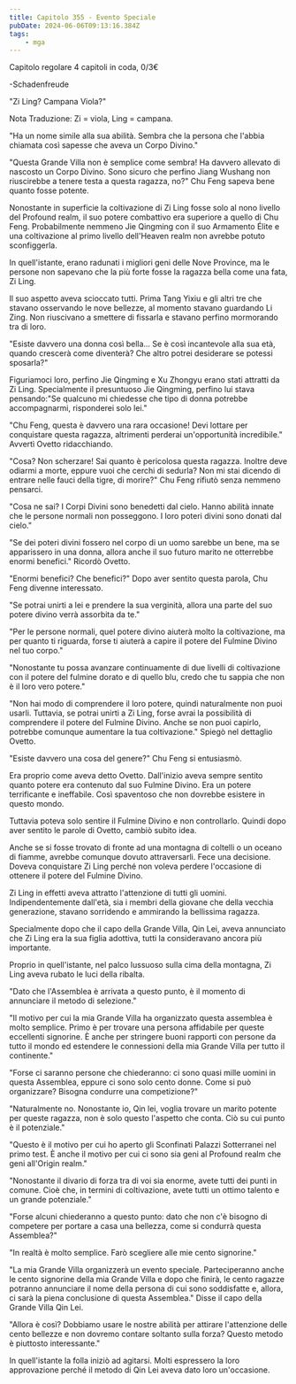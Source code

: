 ```yaml
---
title: Capitolo 355 - Evento Speciale
pubDate: 2024-06-06T09:13:16.384Z
tags:
    - mga
---
```

                
Capitolo regolare
4 capitoli in coda, 0/3€


-Schadenfreude


"Zi Ling? Campana Viola?"


Nota Traduzione: Zi = viola, Ling = campana.


"Ha un nome simile alla sua abilità. Sembra che la persona che l'abbia chiamata così sapesse che aveva un Corpo Divino."


"Questa Grande Villa non è semplice come sembra! Ha davvero allevato di nascosto un Corpo Divino. Sono sicuro che perfino Jiang Wushang non riuscirebbe a tenere testa a questa ragazza, no?" Chu Feng sapeva bene quanto fosse potente.


Nonostante in superficie la coltivazione di Zi Ling fosse solo al nono livello del Profound realm, il suo potere combattivo era superiore a quello di Chu Feng. Probabilmente nemmeno Jie Qingming con il suo Armamento Élite e una coltivazione al primo livello dell'Heaven realm non avrebbe potuto sconfiggerla.


In quell'istante, erano radunati i migliori geni delle Nove Province, ma le persone non sapevano che la più forte fosse la ragazza bella come una fata, Zi Ling.


Il suo aspetto aveva scioccato tutti. Prima Tang Yixiu e gli altri tre che stavano osservando le nove bellezze, al momento stavano guardando Li Zing. Non riuscivano a smettere di fissarla e stavano perfino mormorando tra di loro.


"Esiste davvero una donna così bella... Se è così incantevole alla sua età, quando crescerà come diventerà? Che altro potrei desiderare se potessi sposarla?"


Figuriamoci loro, perfino Jie Qingming e Xu Zhongyu erano stati attratti da Zi Ling. Specialmente il presuntuoso Jie Qingming, perfino lui stava pensando:"Se qualcuno mi chiedesse che tipo di donna potrebbe accompagnarmi, risponderei solo lei."


"Chu Feng, questa è davvero una rara occasione! Devi lottare per conquistare questa ragazza, altrimenti perderai un'opportunità incredibile." Avvertì Ovetto ridacchiando.


"Cosa? Non scherzare! Sai quanto è pericolosa questa ragazza. Inoltre deve odiarmi a morte, eppure vuoi che cerchi di sedurla? Non mi stai dicendo di entrare nelle fauci della tigre, di morire?" Chu Feng rifiutò senza nemmeno pensarci.


"Cosa ne sai? I Corpi Divini sono benedetti dal cielo. Hanno abilità innate che le persone normali non posseggono. I loro poteri divini sono donati dal cielo."


"Se dei poteri divini fossero nel corpo di un uomo sarebbe un bene, ma se apparissero in una donna, allora anche il suo futuro marito ne otterrebbe enormi benefici." Ricordò Ovetto.


"Enormi benefici? Che benefici?" Dopo aver sentito questa parola, Chu Feng divenne interessato.


"Se potrai unirti a lei e prendere la sua verginità, allora una parte del suo potere divino verrà assorbita da te."


"Per le persone normali, quel potere divino aiuterà molto la coltivazione, ma per quanto ti riguarda, forse ti aiuterà a capire il potere del Fulmine Divino nel tuo corpo."


"Nonostante tu possa avanzare continuamente di due livelli di coltivazione con il potere del fulmine dorato e di quello blu, credo che tu sappia che non è il loro vero potere."


"Non hai modo di comprendere il loro potere, quindi naturalmente non puoi usarli.
Tuttavia, se potrai unirti a Zi Ling, forse avrai la possibilità di comprendere il potere del Fulmine Divino. Anche se non puoi capirlo, potrebbe comunque aumentare la tua coltivazione." Spiegò nel dettaglio Ovetto.


"Esiste davvero una cosa del genere?" Chu Feng si entusiasmò.


Era proprio come aveva detto Ovetto. Dall'inizio aveva sempre sentito quanto potere era contenuto dal suo Fulmine Divino. Era un potere terrificante e ineffabile. Così spaventoso che non dovrebbe esistere in questo mondo.


Tuttavia poteva solo sentire il Fulmine Divino e non controllarlo. Quindi dopo aver sentito le parole di Ovetto, cambiò subito idea.


Anche se si fosse trovato di fronte ad una montagna di coltelli o un oceano di fiamme, avrebbe comunque dovuto attraversarli. Fece una decisione. Doveva conquistare Zi Ling perché non voleva perdere l'occasione di ottenere il potere del Fulmine Divino.


Zi Ling in effetti aveva attratto l'attenzione di tutti gli uomini. Indipendentemente dall'età, sia i membri della giovane che della vecchia generazione, stavano sorridendo e ammirando la bellissima ragazza.


Specialmente dopo che il capo della Grande Villa, Qin Lei, aveva annunciato che Zi Ling era la sua figlia adottiva, tutti la consideravano ancora più importante.


Proprio in quell'istante, nel palco lussuoso sulla cima della montagna, Zi Ling aveva rubato le luci della ribalta.


"Dato che l'Assemblea è arrivata a questo punto, è il momento di annunciare il metodo di selezione."


"Il motivo per cui la mia Grande Villa ha organizzato questa assemblea è molto semplice. Primo è per trovare una persona affidabile per queste eccellenti signorine. È anche per stringere buoni rapporti con persone da tutto il mondo ed estendere le connessioni della mia Grande Villa per tutto il continente."


"Forse ci saranno persone che chiederanno: ci sono quasi mille uomini in questa Assemblea, eppure ci sono solo cento donne. Come si può organizzare? Bisogna condurre una competizione?"


"Naturalmente no. Nonostante io, Qin lei, voglia trovare un marito potente per queste ragazza, non è solo questo l'aspetto che conta. Ciò su cui punto è il potenziale."


"Questo è il motivo per cui ho aperto gli Sconfinati Palazzi Sotterranei nel primo test. È anche il motivo per cui ci sono sia geni al Profound realm che geni all'Origin realm."


"Nonostante il divario di forza tra di voi sia enorme, avete tutti dei punti in comune. Cioè che, in termini di coltivazione, avete tutti un ottimo talento e un grande potenziale."


"Forse alcuni chiederanno a questo punto: dato che non c'è bisogno di competere per portare a casa una bellezza, come si condurrà questa Assemblea?"


"In realtà è molto semplice. Farò scegliere alle mie cento signorine."


"La mia Grande Villa organizzerà un evento speciale. Parteciperanno anche le cento signorine della mia Grande Villa e dopo che finirà, le cento ragazze potranno annunciare il nome della persona di cui sono soddisfatte e, allora, ci sarà la piena conclusione di questa Assemblea." Disse il capo della Grande Villa Qin Lei.


"Allora è così? Dobbiamo usare le nostre abilità per attirare l'attenzione delle cento bellezze e non dovremo contare soltanto sulla forza? Questo metodo è piuttosto interessante."


In quell'istante la folla iniziò ad agitarsi. Molti espressero la loro approvazione perché il metodo di Qin Lei aveva dato loro un'occasione.



